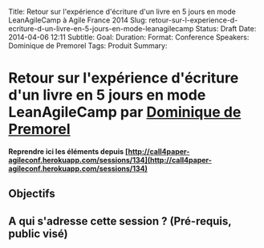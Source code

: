 Title: Retour sur l'expérience d'écriture d'un livre en 5 jours en mode LeanAgileCamp à Agile France 2014 
Slug: retour-sur-l-experience-d-ecriture-d-un-livre-en-5-jours-en-mode-leanagilecamp
Status: Draft
Date: 2014-04-06 12:11
Subtitle: 
Goal: 
Duration: 
Format: Conference
Speakers: Dominique de Premorel
Tags: Produit
Summary: 


# Retour sur l'expérience d'écriture d'un livre en 5 jours en mode LeanAgileCamp par [Dominique de Premorel](../bios/dominique-de-premorel.html)

**Reprendre ici les éléments depuis [http://call4paper-agileconf.herokuapp.com/sessions/134](http://call4paper-agileconf.herokuapp.com/sessions/134)**
## Objectifs

## A qui s'adresse cette session ? (Pré-requis, public visé)


